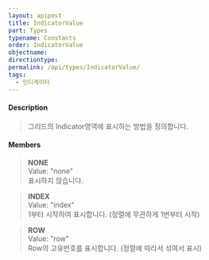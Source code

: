```yaml
---
layout: apipost
title: IndicatorValue
part: Types
typename: Constants
order: IndicatorValue
objectname: 
directiontype: 
permalink: /api/types/IndicatorValue/
tags:
  - 인디케이터
---
```


#### Description

> 그리드의 Indicator영역에 표시하는 방법을 정의합니다.

#### Members

> **NONE**    
> Value: "none"    
> 표시하지 않습니다.                                          

> **INDEX**  
> Value: "index"   
> 1부터 시작하여 표시합니다. (정렬에 무관하게 1번부터 시작) 

> **ROW**     
> Value: "row"    
> Row의 고유번호를 표시합니다. (정렬에 따라서 섞여서 표시)  

